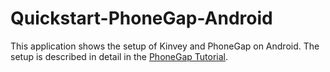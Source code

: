 # Quickstart-PhoneGap-Android

This application shows the setup of Kinvey and PhoneGap on Android. The setup is described in detail in the [PhoneGap Tutorial](http://docs.kinvey.com/js-phonegap-tutorial.html).